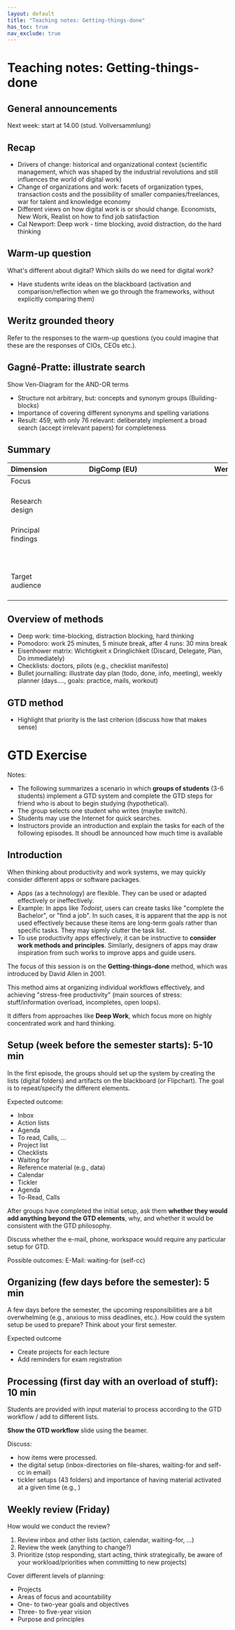 ```yaml
---
layout: default
title: "Teaching notes: Getting-things-done"
has_toc: true
nav_exclude: true
---
```


# Teaching notes: Getting-things-done

## General announcements

Next week: start at 14.00 (stud. Vollversammlung)

## Recap

- Drivers of change: historical and organizational context (scientific management, which was shaped by the industrial revolutions and still influences the world of digital work)
- Change of organizations and work: facets of organization types, transaction costs and the possibility of smaller companies/freelances, war for talent and knowledge economy
- Different views on how digital work is or should change. Economists, New Work, Realist on how to find job satisfaction
- Cal Newport: Deep work - time blocking, avoid distraction, do the hard thinking

## Warm-up question

What's different about digital? Which skills do we need for digital work?

- Have students write ideas on the blackboard (activation and comparison/reflection when we go through the frameworks, without explicitly comparing them)


## Weritz grounded theory

Refer to the responses to the warm-up questions (you could imagine that these are the responses of CIOs, CEOs etc.).

## Gagné-Pratte: illustrate search

Show Ven-Diagram for the AND-OR terms

- Structure not arbitrary, but: concepts and synonym groups (Building-blocks)
- Importance of covering different synonyms and spelling variations
- Result: 459, with only 76 relevant: deliberately implement a broad search (accept irrelevant papers) for completeness

## Summary

|Dimension   | <div style="width:270px">DigComp (EU)</div>  | <div style="width:270px">Weritz (2022)</div>  | <div style="width:290px">Gagné-Pratte et al. (2022) </div> |   
|-------------|---|---|---|
| Focus  <br><br>|   |   |   |   
| Research design<br><br> |   |   |   |   
| Principal findings <br><br><br><br> | | | 
| Target audience <br><br> |   |   |   |  


## Overview of methods

- Deep work: time-blocking, distraction blocking, hard thinking
- Pomodoro: work 25 minutes, 5 minute break, after 4 runs: 30 mins break
- Eisenhower matrix: Wichtigkeit x Dringlichkeit (Discard, Delegate, Plan, Do immediately)
- Checklists: doctors, pilots (e.g., checklist manifesto)
- Bullet journalling: illustrate day plan (todo, done, info, meeting), weekly planner (days...., goals: practice, mails, workout)

## GTD method

- Highlight that priority is the last criterion (discuss how that makes sense)

# GTD Exercise

Notes:

- The following summarizes a scenario in which **groups of students** (3-6 students) implement a GTD system and complete the GTD steps for friend who is about to begin studying (hypothetical).
- The group selects one student who writes (maybe switch).
- Students may use the Internet for quick searches.
- Instructors provide an introduction and explain the tasks for each of the following episodes. It shoudl be announced how much time is available

## Introduction

When thinking about productivity and work systems, we may quickly consider different apps or software packages.

- Apps (as a technology) are flexible. They can be used or adapted effectively or ineffectively.
- Example: In apps like *Todoist*, users can create tasks like "complete the Bachelor", or "find a job". In such cases, it is apparent that the app is not used effectively because these items are long-term goals rather than specific tasks. They may sipmly clutter the task list.
- To use productivity apps effectively, it can be instructive to **consider work methods and principles**. Similarly, designers of apps may draw inspiration from such works to improve apps and guide users.

The focus of this session is on the **Getting-things-done** method, which was introduced by David Allen in 2001.

This method aims at organizing individual workflows effectively, and achieving "stress-free productivity" (main sources of stress: stuff/information overload, incompletes, open loops).

It differs from approaches like **Deep Work**, which focus more on highly concentrated work and hard thinking.


## Setup (week before the semester starts): 5-10 min

In the first episode, the groups should set up the system by creating the lists (digital folders) and artifacts on the blackboard (or Flipchart). The goal is to repeat/specify the different elements.

Expected outcome:

- Inbox
- Action lists
- Agenda
- To read, Calls, ...
- Project list
- Checklists
- Waiting for
- Reference material (e.g., data)
- Calendar
- Tickler
- Agenda
- To-Read, Calls

After groups have completed the initial setup, ask them **whether they would add anything beyond the GTD elements**, why, and whether it would be consistent with the GTD philosophy.

Discuss whether the e-mail, phone, workspace would require any particular setup for GTD.

Possible outcomes: E-Mail: waiting-for (self-cc)

## Organizing (few days before the semester): 5 min

A few days before the semester, the upcoming responsibilities are a bit overwhelming (e.g., anxious to miss deadlines, etc.). How could the system setup be used to prepare? Think about your first semester.

Expected outcome

- Create projects for each lecture
- Add reminders for exam registration

## Processing (first day with an overload of stuff): 10 min

Students are provided with input material to process according to the GTD workflow / add to different lists.

**Show the GTD workflow** slide using the beamer.

Discuss:

- how items were processed.
- the digital setup (inbox-directories on file-shares, waiting-for and self-cc in email)
- tickler setups (43 folders) and importance of having material activated at a given time (e.g., )

## Weekly review (Friday)

How would we conduct the review?

1. Review inbox and other lists (action, calendar, waiting-for, ...)
2. Review the week (anything to change?)
3. Prioritize (stop responding, start acting, think strategically, be aware of your workload/priorities when committing to new projects)

Cover different levels of planning:

- Projects
- Areas of focus and acountability
- One- to two-year goals and objectives
- Three- to five-year vision 
- Purpose and principles

<!-- 

Start:
- Info von anderen Studis (pull infos): "Webseite Uni Prüfung.png"
    - Regelm. Reminder? / pull - website monitoring?
    - Überschneidungen von Klausuren prüfen, ggf. Klausuren vorziehen (um Mindest-Anforderungen ECTS im Semester zu schaffen)
    - typisches Bsp: für selbstinitiativ Infos holen/regelm. prüfen/aktiv werden

- Mail vom PA: "Prüfungsanmeldungs Mail.png"
    - Infos zu Anmeldung

- Prüfungsterminplan: "Pruefungsterminplan_WS_2022_23.pdf"
    - Kalender: Prüfung/Vorbereitung
    - vor E-mail vom PA verfügbar

- Dezentral: in den Vorlesungs-Sessions oder von der Websites der Lehrstühle

- Flexnow-Anmeldung: wie in den Einführungstagen gelernt (oder im Flyer/Website)
    - https://www.uni-bamberg.de/pruefungsamt/flexnow/fn2sss/anleitungen/
    - Anmeldung: nicht in den letzten Stunden vor Deadline
    - Klausurverschiebungen: regelm. auf Flexnow prüfen (Info wird nicht per Mail verschickt)

- Lernplan: Unterlagen zu Vorlesung und Übung, Altklausuren der Fachschaft anfragen
    - Vorausschauend planen (Input von anderen rechtzeitig holen, Aufwand abschätzen, einteilen)
    - Letzte Vorlesung: Infos zu ausgeschlossenem Stoff mitbekommen (von Komillitonen) - zB. Lektüren ausgeschlossen?
    - Parallel planen (Schwerpunkte legen oder parallel lernen?), Pausen/Erholung?
        -> "projekte parallel planen"
    - zu gewissem Zeitpunkt/wöchentlich prüfen: Möglichkeit, von Prüfung abzumelden (je nach Studiengang) bzw. für ausgewählte Prüfungen nicht mehr zu lernen (Aufwand...)

Erweiterungen:
- Ggf.: bei Entwerfen von Checklisten/Prozessbeschreibungen das Bsp. wieder aufgreifen
- data -> obsidian/vl
- read: symlinked?
- waiting for: Altklausurenanfrage an die Fachschaft (self-cc)
- action-context.uni-vor-ort: Unterlagen (Paper) im Uninetz herunterladen / in der Bib nachschauen / im PA klären

VC-Kurs: Unterlagen step-by-step freigeben/Studis: herunterladen


TODO :
-  add digital work lecture slides as an input for the GTD exercise
- ggf. auch Übungsblätter mitgeben


TBD: wie bekommen die Studis die Unterlagen?
-> download and create folders/add everythign to inbox, then: sort?
-> how to show the solution? -> do the categorization live (and show a table overview afterwards) 


 -->